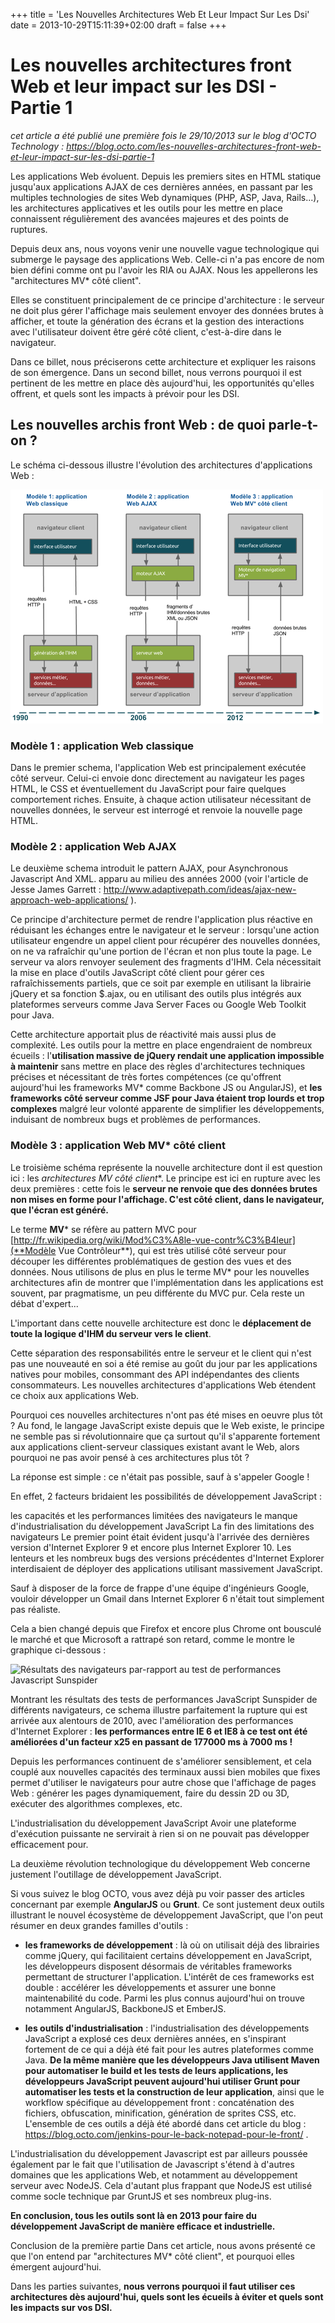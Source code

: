 +++
title = 'Les Nouvelles Architectures Web Et Leur Impact Sur Les Dsi'
date = 2013-10-29T15:11:39+02:00
draft = false
+++

# Les nouvelles architectures front Web et leur impact sur les DSI - Partie 1

*cet article a été publié une première fois le 29/10/2013 sur le blog d'OCTO Technology : https://blog.octo.com/les-nouvelles-architectures-front-web-et-leur-impact-sur-les-dsi-partie-1*

Les applications Web évoluent. Depuis les premiers sites en HTML statique jusqu'aux applications AJAX de ces dernières années, en passant par les multiples technologies de sites Web dynamiques (PHP, ASP, Java, Rails...), les architectures applicatives et les outils pour les mettre en place connaissent régulièrement des avancées majeures et des points de ruptures.

Depuis deux ans, nous voyons venir une nouvelle vague technologique qui submerge le paysage des applications Web. Celle-ci n'a pas encore de nom bien défini comme ont pu l'avoir les RIA ou AJAX. Nous les appellerons les "architectures MV* côté client".

Elles se constituent principalement de ce principe d'architecture : le serveur ne doit plus gérer l'affichage mais seulement envoyer des données brutes à afficher, et toute la génération des écrans et la gestion des interactions avec l'utilisateur doivent être géré côté client, c'est-à-dire dans le navigateur.

Dans ce billet, nous préciserons cette architecture et expliquer les raisons de son émergence. Dans un second billet, nous verrons pourquoi il est pertinent de les mettre en place dès aujourd'hui, les opportunités qu'elles offrent, et quels sont les impacts à prévoir pour les DSI.

## Les nouvelles archis front Web : de quoi parle-t-on ?

Le schéma ci-dessous illustre l'évolution des architectures d'applications Web :

![évolution des architectures web](image.png)


### Modèle 1 : application Web classique

Dans le premier schema, l'application Web est principalement exécutée côté serveur. Celui-ci envoie donc directement au navigateur les pages HTML, le CSS et éventuellement du JavaScript pour faire quelques comportement riches. Ensuite, à chaque action utilisateur nécessitant de nouvelles données, le serveur est interrogé et renvoie la nouvelle page HTML.

### Modèle 2 : application Web AJAX

Le deuxième schema introduit le pattern AJAX, pour Asynchronous Javascript And XML. apparu au milieu des années 2000 (voir l'article de Jesse James Garrett : http://www.adaptivepath.com/ideas/ajax-new-approach-web-applications/ ).

Ce principe d'architecture permet de rendre l'application plus réactive en réduisant les échanges entre le navigateur et le serveur : lorsqu'une action utilisateur engendre un appel client pour récupérer des nouvelles données, on ne va rafraîchir qu'une portion de l'écran et non plus toute la page. Le serveur va alors renvoyer seulement des fragments d'IHM. Cela nécessitait la mise en place d'outils JavaScript côté client pour gérer ces rafraîchissements partiels, que ce soit par exemple en utilisant la librairie jQuery et sa fonction $.ajax, ou en utilisant des outils plus intégrés aux plateformes serveurs comme Java Server Faces ou Google Web Toolkit pour Java.

Cette architecture apportait plus de réactivité mais aussi plus de complexité. Les outils pour la mettre en place engendraient de nombreux écueils : l'**utilisation massive de jQuery rendait une application impossible à maintenir** sans mettre en place des règles d'architectures techniques précises et nécessitant de très fortes compétences (ce qu'offrent aujourd'hui les frameworks MV* comme Backbone JS ou AngularJS), et **les frameworks côté serveur comme JSF pour Java étaient trop lourds et trop complexes** malgré leur volonté apparente de simplifier les développements, induisant de nombreux bugs et problèmes de performances.

### Modèle 3 : application Web MV* côté client

Le troisième schéma représente la nouvelle architecture dont il est question ici : les **architectures MV* côté client**. Le principe est ici en rupture avec les deux premières : cette fois le **serveur ne renvoie que des données brutes non mises en forme pour l'affichage. C'est côté client, dans le navigateur, que l'écran est généré.**

Le terme **MV*** se réfère au pattern MVC pour [http://fr.wikipedia.org/wiki/Mod%C3%A8le-vue-contr%C3%B4leur](**Modèle Vue Contrôleur**), qui est très utilisé côté serveur pour découper les différentes problématiques de gestion des vues et des données. Nous utilisons de plus en plus le terme MV* pour les nouvelles architectures afin de montrer que l'implémentation dans les applications est souvent, par pragmatisme, un peu différente du MVC pur. Cela reste un débat d'expert...

L'important dans cette nouvelle architecture est donc le **déplacement de toute la logique d'IHM du serveur vers le client**.

Cette séparation des responsabilités entre le serveur et le client qui n'est pas une nouveauté en soi a été remise au goût du jour par les applications natives pour mobiles, consommant des API indépendantes des clients consommateurs. Les nouvelles architectures d'applications Web étendent ce choix aux applications Web.

Pourquoi ces nouvelles architectures n'ont pas été mises en oeuvre plus tôt ?
Au fond, le langage JavaScript existe depuis que le Web existe, le principe ne semble pas si révolutionnaire que ça surtout qu'il s'apparente fortement aux applications client-serveur classiques existant avant le Web, alors pourquoi ne pas avoir pensé à ces architectures plus tôt ?

La réponse est simple : ce n'était pas possible, sauf à s'appeler Google !

En effet, 2 facteurs bridaient les possibilités de développement JavaScript :

les capacités et les performances limitées des navigateurs
le manque d'industrialisation du développement JavaScript
La fin des limitations des navigateurs
Le premier point était évident jusqu'à l'arrivée des dernières version d'Internet Explorer 9 et encore plus Internet Explorer 10. Les lenteurs et les nombreux bugs des versions précédentes d'Internet Explorer interdisaient de déployer des applications utilisant massivement JavaScript.

Sauf à disposer de la force de frappe d'une équipe d'ingénieurs Google, vouloir développer un Gmail dans Internet Explorer 6 n'était tout simplement pas réaliste.

Cela a bien changé depuis que Firefox et encore plus Chrome ont bousculé le marché et que Microsoft a rattrapé son retard, comme le montre le graphique ci-dessous :

![Résultats des navigateurs par-rapport au test de performances Javascript Sunspider
](image-1.png)


Montrant les résultats des tests de performances JavaScript Sunspider de différents navigateurs, ce schema illustre parfaitement la rupture qui est arrivée aux alentours de 2010, avec l'amélioration des performances d'Internet Explorer : **les performances entre IE 6 et IE8 à ce test ont été améliorées d'un facteur x25 en passant de 177000 ms à 7000 ms !**

Depuis les performances continuent de s'améliorer sensiblement, et cela couplé aux nouvelles capacités des terminaux aussi bien mobiles que fixes permet d'utiliser le navigateurs pour autre chose que l'affichage de pages Web : générer les pages dynamiquement, faire du dessin 2D ou 3D, exécuter des algorithmes complexes, etc.

L'industrialisation du développement JavaScript
Avoir une plateforme d'exécution puissante ne servirait à rien si on ne pouvait pas développer efficacement pour.

La deuxième révolution technologique du développement Web concerne justement l'outillage de développement JavaScript.

Si vous suivez le blog OCTO, vous avez déjà pu voir passer des articles concernant par exemple **AngularJS** ou **Grunt**. Ce sont justement deux outils illustrant le nouvel écosystème de développement JavaScript, que l'on peut résumer en deux grandes familles d'outils :

- **les frameworks de développement** : là où on utilisait déjà des librairies comme jQuery, qui facilitaient certains développement en JavaScript, les développeurs disposent désormais de véritables frameworks permettant de structurer l'application. L'intérêt de ces frameworks est double : accélérer les développements et assurer une bonne maintenabilité du code. Parmi les plus connus aujourd'hui on trouve notamment AngularJS, BackboneJS et EmberJS.

- **les outils d'industrialisation** : l'industrialisation des développements JavaScript a explosé ces deux dernières années, en s'inspirant fortement de ce qui a déjà été fait pour les autres plateformes comme Java. **De la même manière que les développeurs Java utilisent Maven pour automatiser le build et les tests de leurs applications, les développeurs JavaScript peuvent aujourd'hui utiliser Grunt pour automatiser les tests et la construction de leur application**, ainsi que le workflow spécifique au développement front : concaténation des fichiers, obfuscation, minification, génération de sprites CSS, etc. L'ensemble de ces outils a déjà été abordé dans cet article du blog : https://blog.octo.com/jenkins-pour-le-back-notepad-pour-le-front/ .

L'industrialisation du développement Javascript est par ailleurs poussée également par le fait que l'utilisation de Javascript s'étend à d'autres domaines que les applications Web, et notamment au développement serveur avec NodeJS. Cela d'autant plus frappant que NodeJS est utilisé comme socle technique par GruntJS et ses nombreux plug-ins.

**En conclusion, tous les outils sont là en 2013 pour faire du développement JavaScript de manière efficace et industrielle.**

Conclusion de la première partie
Dans cet article, nous avons présenté ce que l'on entend par "architectures MV* côté client", et pourquoi elles émergent aujourd'hui.

Dans les parties suivantes, **nous verrons pourquoi il faut utiliser ces architectures dès aujourd'hui, quels sont les écueils à éviter et quels sont les impacts sur vos DSI.**